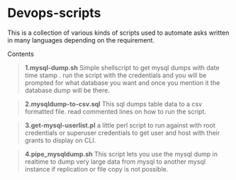 # Devops-scripts
This is a collection of various kinds of scripts used to automate asks written in many languages depending on the requirement. 


Contents

> **1.mysql-dump.sh** 
  Simple shellscript to get mysql dumps with date time stamp . run the script with the credentials and you will be prompted
  for what database you want and once you mention it the database dump will be there. 
  
  
> **2.mysqldump-to-csv.sql**
   This sql dumps table data to a csv formatted file. read commented lines on how to run the script.

> **3.get-mysql-userlist.pl**
a little perl script to run against with root credentials or superuser credentials to get user and host with their grants to display on CLI.

> **4.pipe_mysqldump.sh**
This script lets you use the mysql dump in realtime to dump very large data from mysql to another mysql instance if replication or file copy is not possible.
